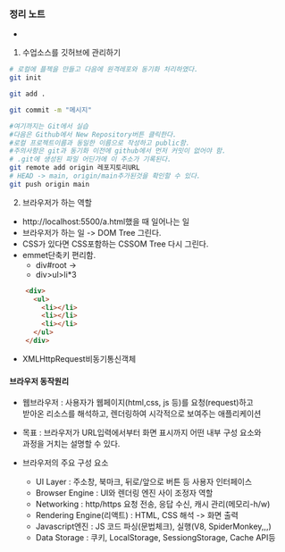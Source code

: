 ### 정리 노트
* <script src="https://kit.fontawesome.com/3b3af91d34.js" crossorigin="anonymous"></script>
1. 수업소스를 깃허브에 관리하기
```sh
# 로컬에 플젝을 만들고 다음에 원격레포와 동기화 처리하였다.
git init

git add .

git commit -m "메시지"

#여기까지는 Git에서 실습
#다음은 Github에서 New Repository버튼 클릭한다.
#로컬 프로젝트이름과 동일한 이름으로 작성하고 public함.
#주의사항은 git과 동기화 이전에 github에서 먼저 커밋이 없어야 함.
# .git에 생성된 파일 어딘가에 이 주소가 기록된다.
git remote add origin 레포지토리URL
# HEAD -> main, origin/main추가된것을 확인할 수 있다.
git push origin main
```

2. 브라우저가 하는 역할
  - http://localhost:5500/a.html했을 때 일어나는 일
  - 브라우저가 하는 일 -> DOM Tree 그린다.
  - CSS가 있다면 CSS포함하는 CSSOM Tree 다시 그린다.
  - emmet단축키 편리함.
    - div#root -> <div id="root"></div>
    - div>ul>li*3 
```html
    <div>
      <ul>
        <li></li>
        <li></li>
        <li></li>
      </ul>
    </div>
```
  - XMLHttpRequest비동기통신객체


#### 브라우저 동작원리
* 웹브라우저 : 사용자가 웹페이지(html,css, js 등)를 요청(request)하고<br>
받아온 리소스를 해석하고, 렌더링하여 시각적으로 보여주는 애플리케이션

* 목표 : 브라우저가 URL입력에서부터 화면 표시까지 어떤 내부 구성 요소와   
과정을 거치는 설명할 수 있다.

* 브라우저의 주요 구성 요소
  - UI Layer : 주소창, 북마크, 뒤로/앞으로 버튼 등 사용자 인터페이스
  - Browser Engine : UI와 렌더링 엔진 사이 조정자 역할
  - Networking : http/https 요청 전송, 응답 수신, 캐시 관리(메모리-h/w)
  - Rendering Engine(리액트) : HTML, CSS 해석 -> 화면 출력
  - Javascript엔진 : JS 코드 파싱(문법체크), 실행(V8, SpiderMonkey,,,)
  - Data Storage :  쿠키, LocalStorage, SessiongStorage, Cache API등


